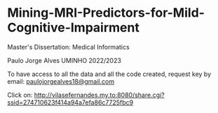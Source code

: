 # Mining-MRI-Predictors-for-Mild-Cognitive-Impairment
Master's Dissertation: Medical Informatics

Paulo Jorge Alves UMINHO 2022/2023

To have access to all the data and all the code created, request key by email: paulojorgealves18@gmail.com


Click on: http://vilasefernandes.my.to:8080/share.cgi?ssid=274710623f414a94a7efa86c7725fbc9
